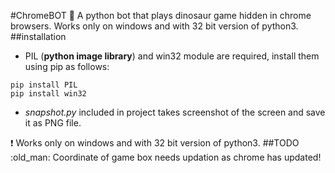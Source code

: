 #ChromeBOT
:frog: A python bot that plays dinosaur game hidden in chrome browsers.
Works only on windows and with 32 bit version of python3.
##installation
* PIL (**python image library**) and win32 module are required, install them using pip as follows:
 ```
 pip install PIL
 pip install win32
 ```
* *snapshot.py* included in project takes screenshot of the screen and save it as PNG file.

:heavy_exclamation_mark: Works only on windows and with 32 bit version of python3.
##TODO :old_man:
Coordinate of game box needs updation as chrome has updated!
